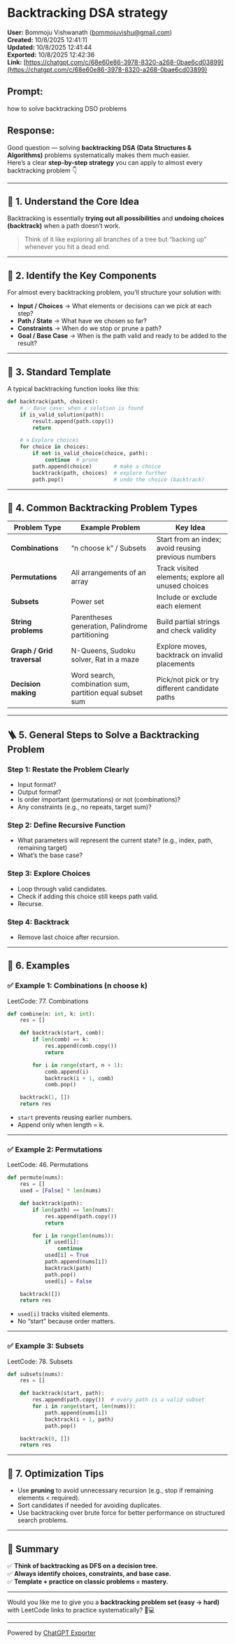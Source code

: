 # Backtracking DSA strategy

**User:** Bommoju Vishwanath (bommojuvishu@gmail.com)  
**Created:** 10/8/2025 12:41:11  
**Updated:** 10/8/2025 12:41:44  
**Exported:** 10/8/2025 12:42:36  
**Link:** [https://chatgpt.com/c/68e60e86-3978-8320-a268-0bae6cd03899](https://chatgpt.com/c/68e60e86-3978-8320-a268-0bae6cd03899)  

## Prompt:
how to solve backtracking DSO problems

## Response:
Good question — solving **backtracking DSA (Data Structures & Algorithms)** problems systematically makes them much easier.  
Here’s a clear **step-by-step strategy** you can apply to almost every backtracking problem 👇

* * *

🧠 **1\. Understand the Core Idea**
-----------------------------------

Backtracking is essentially **trying out all possibilities** and **undoing choices (backtrack)** when a path doesn’t work.

> Think of it like exploring all branches of a tree but “backing up” whenever you hit a dead end.

* * *

📝 **2\. Identify the Key Components**
--------------------------------------

For almost every backtracking problem, you’ll structure your solution with:

*   **Input / Choices** → What elements or decisions can we pick at each step?
*   **Path / State** → What have we chosen so far?
*   **Constraints** → When do we stop or prune a path?
*   **Goal / Base Case** → When is the path valid and ready to be added to the result?

* * *

🧭 **3\. Standard Template**
----------------------------

A typical backtracking function looks like this:

```python
def backtrack(path, choices):
    # ✅ Base case: when a solution is found
    if is_valid_solution(path):
        result.append(path.copy())
        return

    # 🌀 Explore choices
    for choice in choices:
        if not is_valid_choice(choice, path):
            continue  # prune
        path.append(choice)       # make a choice
        backtrack(path, choices)  # explore further
        path.pop()                # undo the choice (backtrack)
```

* * *

🧰 **4\. Common Backtracking Problem Types**
--------------------------------------------

| Problem Type | Example Problem | Key Idea |
| --- | --- | --- |
| **Combinations** | “n choose k” / Subsets | Start from an index; avoid reusing previous numbers |
| **Permutations** | All arrangements of an array | Track visited elements; explore all unused choices |
| **Subsets** | Power set | Include or exclude each element |
| **String problems** | Parentheses generation, Palindrome partitioning | Build partial strings and check validity |
| **Graph / Grid traversal** | N-Queens, Sudoku solver, Rat in a maze | Explore moves, backtrack on invalid placements |
| **Decision making** | Word search, combination sum, partition equal subset sum | Pick/not pick or try different candidate paths |

* * *

🪜 **5\. General Steps to Solve a Backtracking Problem**
--------------------------------------------------------

### Step 1: **Restate the Problem Clearly**

*   Input format?
*   Output format?
*   Is order important (permutations) or not (combinations)?
*   Any constraints (e.g., no repeats, target sum)?

### Step 2: **Define Recursive Function**

*   What parameters will represent the current state? (e.g., index, path, remaining target)
*   What’s the base case?

### Step 3: **Explore Choices**

*   Loop through valid candidates.
*   Check if adding this choice still keeps path valid.
*   Recurse.

### Step 4: **Backtrack**

*   Remove last choice after recursion.

* * *

🌟 **6\. Examples**
-------------------

### ✅ **Example 1: Combinations (n choose k)**

LeetCode: 77\. Combinations

```python
def combine(n: int, k: int):
    res = []

    def backtrack(start, comb):
        if len(comb) == k:
            res.append(comb.copy())
            return

        for i in range(start, n + 1):
            comb.append(i)
            backtrack(i + 1, comb)
            comb.pop()

    backtrack(1, [])
    return res
```

*   `start` prevents reusing earlier numbers.
*   Append only when length = k.

* * *

### ✅ **Example 2: Permutations**

LeetCode: 46\. Permutations

```python
def permute(nums):
    res = []
    used = [False] * len(nums)

    def backtrack(path):
        if len(path) == len(nums):
            res.append(path.copy())
            return

        for i in range(len(nums)):
            if used[i]: 
                continue
            used[i] = True
            path.append(nums[i])
            backtrack(path)
            path.pop()
            used[i] = False

    backtrack([])
    return res
```

*   `used[i]` tracks visited elements.
*   No “start” because order matters.

* * *

### ✅ **Example 3: Subsets**

LeetCode: 78\. Subsets

```python
def subsets(nums):
    res = []

    def backtrack(start, path):
        res.append(path.copy())  # every path is a valid subset
        for i in range(start, len(nums)):
            path.append(nums[i])
            backtrack(i + 1, path)
            path.pop()

    backtrack(0, [])
    return res
```

* * *

🧠 **7\. Optimization Tips**
----------------------------

*   Use **pruning** to avoid unnecessary recursion (e.g., stop if remaining elements < required).
*   Sort candidates if needed for avoiding duplicates.
*   Use backtracking over brute force for better performance on structured search problems.

* * *

📌 Summary
----------

✅ **Think of backtracking as DFS on a decision tree.**  
✅ **Always identify choices, constraints, and base case.**  
✅ **Template + practice on classic problems = mastery.**

* * *

Would you like me to give you a **backtracking problem set (easy → hard)** with LeetCode links to practice systematically? 🧠💻



---
Powered by [ChatGPT Exporter](https://www.chatgptexporter.com)